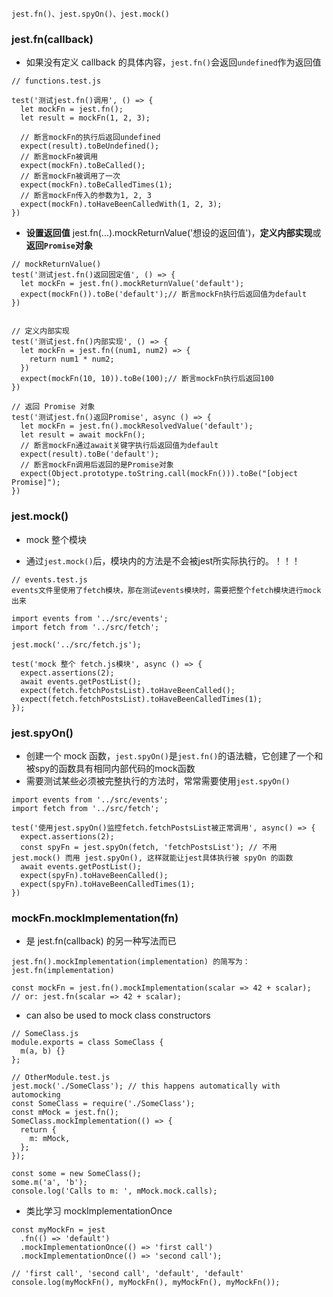 ```
jest.fn()、jest.spyOn()、jest.mock()
```

### jest.fn(callback)

- 如果没有定义 callback 的具体内容，`jest.fn()`会返回`undefined`作为返回值

```JS
// functions.test.js

test('测试jest.fn()调用', () => {
  let mockFn = jest.fn();
  let result = mockFn(1, 2, 3);

  // 断言mockFn的执行后返回undefined
  expect(result).toBeUndefined();
  // 断言mockFn被调用
  expect(mockFn).toBeCalled();
  // 断言mockFn被调用了一次
  expect(mockFn).toBeCalledTimes(1);
  // 断言mockFn传入的参数为1, 2, 3
  expect(mockFn).toHaveBeenCalledWith(1, 2, 3);
})
```

- **设置返回值** jest.fn(...).mockReturnValue('想设的返回值')，**定义内部实现**或**返回`Promise`对象**

```JS
// mockReturnValue()
test('测试jest.fn()返回固定值', () => {
  let mockFn = jest.fn().mockReturnValue('default');
  expect(mockFn()).toBe('default');// 断言mockFn执行后返回值为default
})


// 定义内部实现
test('测试jest.fn()内部实现', () => {
  let mockFn = jest.fn((num1, num2) => {
    return num1 * num2;
  })
  expect(mockFn(10, 10)).toBe(100);// 断言mockFn执行后返回100
})

// 返回 Promise 对象
test('测试jest.fn()返回Promise', async () => {
  let mockFn = jest.fn().mockResolvedValue('default');
  let result = await mockFn();
  // 断言mockFn通过await关键字执行后返回值为default
  expect(result).toBe('default');
  // 断言mockFn调用后返回的是Promise对象
  expect(Object.prototype.toString.call(mockFn())).toBe("[object Promise]");
})
```

### jest.mock()

- mock 整个模块

- 通过`jest.mock()`后，模块内的方法是不会被jest所实际执行的。！！！

```JS
// events.test.js
events文件里使用了fetch模块，那在测试events模块时，需要把整个fetch模块进行mock出来

import events from '../src/events';
import fetch from '../src/fetch';

jest.mock('../src/fetch.js');

test('mock 整个 fetch.js模块', async () => {
  expect.assertions(2);
  await events.getPostList();
  expect(fetch.fetchPostsList).toHaveBeenCalled();
  expect(fetch.fetchPostsList).toHaveBeenCalledTimes(1);
});
```

### jest.spyOn()

- 创建一个 mock 函数，`jest.spyOn()`是`jest.fn()`的语法糖，它创建了一个和被spy的函数具有相同内部代码的mock函数
- 需要测试某些必须被完整执行的方法时，常常需要使用`jest.spyOn()`

```JS
import events from '../src/events';
import fetch from '../src/fetch';

test('使用jest.spyOn()监控fetch.fetchPostsList被正常调用', async() => {
  expect.assertions(2);
  const spyFn = jest.spyOn(fetch, 'fetchPostsList'); // 不用 jest.mock() 而用 jest.spyOn(), 这样就能让jest具体执行被 spyOn 的函数
  await events.getPostList();
  expect(spyFn).toHaveBeenCalled();
  expect(spyFn).toHaveBeenCalledTimes(1);
})
```

### mockFn.mockImplementation(fn)

- 是 jest.fn(callback) 的另一种写法而已

```JS
jest.fn().mockImplementation(implementation) 的简写为：
jest.fn(implementation)

const mockFn = jest.fn().mockImplementation(scalar => 42 + scalar);
// or: jest.fn(scalar => 42 + scalar);
```

- can also be used to mock class constructors

```JS
// SomeClass.js
module.exports = class SomeClass {
  m(a, b) {}
};

// OtherModule.test.js
jest.mock('./SomeClass'); // this happens automatically with automocking
const SomeClass = require('./SomeClass');
const mMock = jest.fn();
SomeClass.mockImplementation(() => {
  return {
    m: mMock,
  };
});

const some = new SomeClass();
some.m('a', 'b');
console.log('Calls to m: ', mMock.mock.calls);
```

- 类比学习 mockImplementationOnce

```JS
const myMockFn = jest
  .fn(() => 'default')
  .mockImplementationOnce(() => 'first call')
  .mockImplementationOnce(() => 'second call');

// 'first call', 'second call', 'default', 'default'
console.log(myMockFn(), myMockFn(), myMockFn(), myMockFn());
```

